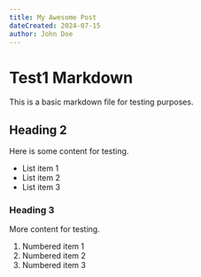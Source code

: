 ```yaml
---
title: My Awesome Post
dateCreated: 2024-07-15
author: John Doe
---
```


# Test1 Markdown

This is a basic markdown file for testing purposes.

## Heading 2

Here is some content for testing.

- List item 1
- List item 2
- List item 3

### Heading 3

More content for testing.

1. Numbered item 1
2. Numbered item 2
3. Numbered item 3
